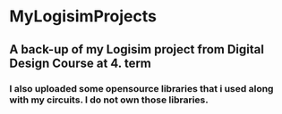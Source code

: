 # MyLogisimProjects
## A back-up of my Logisim project from Digital Design Course at 4. term
### I also uploaded some opensource libraries that i used along with my circuits. I do not own those libraries.
